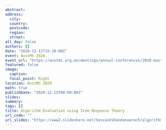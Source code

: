 ```yaml
---
abstract: 
address:
  city: 
  country: 
  postcode: 
  region: 
  street: 
all_day: false
authors: []
date: "2020-12-11T15:30:00Z" 
event: AustMS 2020
event_url: "https://austms.org.au/meetings/annual-conferences/2020-austms-meeting/"
featured: false
image:
  caption: 
  focal_point: Right
location: AustMS 2020
math: true
publishDate: "2020-12-15T00:00:00Z"
slides: 
summary: 
tags: []
title: Algorithm Evaluation using Item Response Theory
url_code: ""
url_slides: "https://www2.slideshare.net/SevvandiKandanaarach/algorithm-evaluation-using-item-response-theory"
---
```

